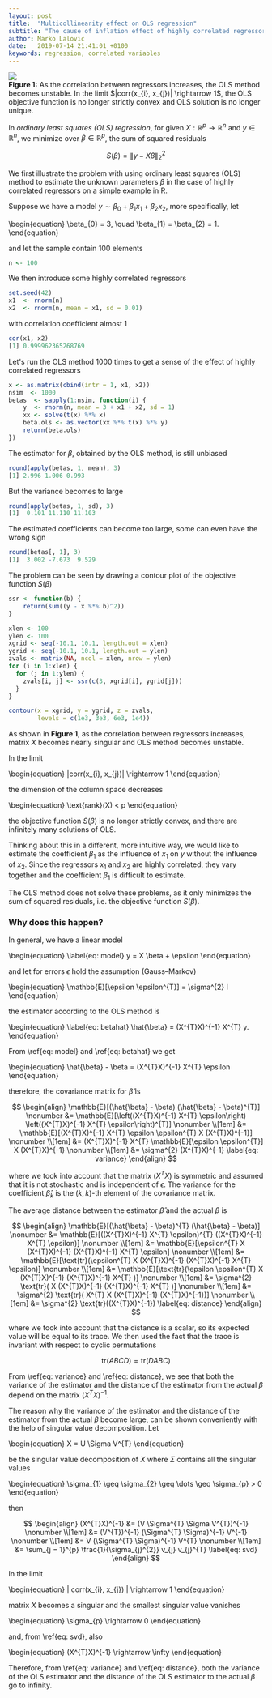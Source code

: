 ```yaml
---
layout: post
title:  "Multicollinearity effect on OLS regression"
subtitle: "The cause of inflation effect of highly correlated regressors on ordinary least squares estimator."
author: Marko Lalovic
date:   2019-07-14 21:41:01 +0100
keywords: regression, correlated variables
---
```

<div class="images">
  <img src="/blog/assets/posts/ols-regression/problem.svg">
  <div class="label">
    <strong>Figure 1:</strong> As the correlation between regressors increases, the OLS method becomes unstable. In the limit $|corr(x_{i}, x_{j})| \rightarrow 1$, the OLS objective function is no longer strictly convex and OLS solution is no longer unique.
  </div>
</div>

In *ordinary least squares (OLS) regression*, for given $X: \mathbb{R}^{p} \rightarrow \mathbb{R}^{n}$ and $y \in \mathbb{R}^{n}$, we minimize over $\beta \in \mathbb{R}^{p}$, the sum of squared residuals

$$
\newcommand{\norm}[1]{\left\lVert#1\right\rVert}
\begin{equation}
S(\beta) = \norm{ y - X\beta }_{2}^{2}
\end{equation}
$$

We first illustrate the problem with using ordinary least squares (OLS) method to estimate the unknown parameters $\beta$ in the case of highly correlated regressors on a simple example in R.

Suppose we have a model $y \sim \beta_{0} + \beta_{1} x_{1} + \beta_{2} x_{2}$, more specifically, let

\begin{equation}
\beta_{0} = 3, \quad \beta_{1} = \beta_{2} = 1.
\end{equation}

and let the sample contain 100 elements

```r
n <- 100
```

We then introduce some highly correlated regressors

```r
set.seed(42)
x1  <- rnorm(n)
x2  <- rnorm(n, mean = x1, sd = 0.01)
```

with correlation coefficient almost 1
```r
cor(x1, x2)
[1] 0.999962365268769
```

Let's run the OLS method 1000 times to get a sense of the effect of highly correlated regressors
```r
x <- as.matrix(cbind(intr = 1, x1, x2))
nsim  <- 1000
betas  <- sapply(1:nsim, function(i) {
    y  <- rnorm(n, mean = 3 + x1 + x2, sd = 1)
    xx <- solve(t(x) %*% x)
    beta.ols <- as.vector(xx %*% t(x) %*% y)
    return(beta.ols)
})
```

The estimator for $\beta$, obtained by the OLS method, is still unbiased
```r
round(apply(betas, 1, mean), 3)
[1] 2.996 1.006 0.993
```

But the variance becomes to large
```r
round(apply(betas, 1, sd), 3)
[1]  0.101 11.110 11.103
```

The estimated coefficients can become too large, some can even have the wrong sign
```r
round(betas[, 1], 3)
[1]  3.002 -7.673  9.529
```

The problem can be seen by drawing a contour plot of the objective function $S(\beta)$
```r
ssr <- function(b) {
    return(sum((y - x %*% b)^2))
}

xlen <- 100
ylen <- 100
xgrid <- seq(-10.1, 10.1, length.out = xlen)
ygrid <- seq(-10.1, 10.1, length.out = ylen)
zvals <- matrix(NA, ncol = xlen, nrow = ylen)
for (i in 1:xlen) {
  for (j in 1:ylen) {
    zvals[i, j] <- ssr(c(3, xgrid[i], ygrid[j]))
  }
}

contour(x = xgrid, y = ygrid, z = zvals,
        levels = c(1e3, 3e3, 6e3, 1e4))
```

As shown in **Figure 1**, as the correlation between regressors increases, matrix $X$ becomes nearly singular and OLS method becomes unstable.

In the limit

\begin{equation}
|corr(x_{i}, x_{j})| \rightarrow 1
\end{equation}

the dimension of the column space decreases

\begin{equation}
\text{rank}(X) < p
\end{equation}

the objective function $S(\beta)$ is no longer strictly convex, and there are infinitely many solutions of OLS.

Thinking about this in a different, more intuitive way, we would like to estimate the coefficient $\beta_{1}$ as the influence of $x_{1}$ on $y$ without the influence of $x_{2}$. Since the regressors $x_{1}$ and $x_{2}$ are highly correlated, they vary together and the coefficient $\beta_{1}$ is difficult to estimate.

The OLS method does not solve these problems, as it only minimizes the sum of squared residuals, i.e. the objective function $S(\beta)$.


### Why does this happen?

In general, we have a linear model

\begin{equation}
\label{eq: model}
y = X \beta + \epsilon
\end{equation}

and let for errors $\epsilon$ hold the assumption (Gauss–Markov)

\begin{equation}
\mathbb{E}[\epsilon \epsilon^{T}] = \sigma^{2} I
\end{equation}

the estimator according to the OLS method is

\begin{equation}
\label{eq: betahat}
\hat{\beta} = (X^{T}X)^{-1} X^{T} y.
\end{equation}

From \ref{eq: model} and \ref{eq: betahat} we get

\begin{equation}
\hat{\beta} - \beta = (X^{T}X)^{-1} X^{T} \epsilon
\end{equation}

therefore, the covariance matrix for $\hat{\beta}$ is

$$
\begin{align}
\mathbb{E}[(\hat{\beta} - \beta) (\hat{\beta} - \beta)^{T}] \nonumber
&= \mathbb{E}[\left((X^{T}X)^{-1} X^{T} \epsilon\right) \left((X^{T}X)^{-1} X^{T} \epsilon\right)^{T}] \nonumber \\[1em]
&= \mathbb{E}[(X^{T}X)^{-1} X^{T} \epsilon \epsilon^{T} X (X^{T}X)^{-1}] \nonumber \\[1em]
&= (X^{T}X)^{-1} X^{T} \mathbb{E}[\epsilon \epsilon^{T}] X (X^{T}X)^{-1} \nonumber \\[1em]
&= \sigma^{2} (X^{T}X)^{-1}
\label{eq: variance}
\end{align}
$$

where we took into account that the matrix $(X^{T}X)$ is symmetric and assumed that it is not stochastic and is independent of $\epsilon$. The variance for the coefficient $\hat{\beta}_{k}$ is the $(k, k)$-th element of the covariance matrix.

The average distance between the estimator $\hat{\beta}$ and the actual $\beta$ is

$$
\begin{align}
\mathbb{E}[(\hat{\beta} - \beta)^{T} (\hat{\beta} - \beta)] \nonumber
&= \mathbb{E}[((X^{T}X)^{-1} X^{T} \epsilon)^{T} ((X^{T}X)^{-1} X^{T} \epsilon)] \nonumber \\[1em]
&= \mathbb{E}[\epsilon^{T} X (X^{T}X)^{-1} (X^{T}X)^{-1} X^{T} \epsilon] \nonumber \\[1em]
&= \mathbb{E}[\text{tr}(\epsilon^{T} X (X^{T}X)^{-1} (X^{T}X)^{-1} X^{T} \epsilon)] \nonumber \\[1em]
&= \mathbb{E}[\text{tr}(\epsilon \epsilon^{T} X (X^{T}X)^{-1} (X^{T}X)^{-1} X^{T} )] \nonumber \\[1em]
&= \sigma^{2} \text{tr}( X (X^{T}X)^{-1} (X^{T}X)^{-1} X^{T} )] \nonumber \\[1em]
&= \sigma^{2} \text{tr}( X^{T} X (X^{T}X)^{-1} (X^{T}X)^{-1})] \nonumber \\[1em]
&= \sigma^{2} \text{tr}((X^{T}X)^{-1})
\label{eq: distance}
\end{align}
$$

where we took into account that the distance is a scalar, so its expected value will be equal to its trace. We then used the fact that the trace is invariant with respect to cyclic permutations

$$
\text{tr}(ABCD) = \text{tr}(DABC)
$$

From \ref{eq: variance} and \ref{eq: distance}, we see that both the variance of the estimator and the distance of the estimator from the actual $\beta$ depend on the matrix $(X^{T}X)^{-1}$.

The reason why the variance of the estimator and the distance of the estimator from the actual $\beta$ become large, can be shown conveniently with the help of singular value decomposition. Let

\begin{equation}
X = U \Sigma V^{T}
\end{equation}

be the singular value decomposition of $X$ where $\Sigma$ contains all the singular values

\begin{equation}
\sigma_{1} \geq \sigma_{2} \geq \dots \geq \sigma_{p} > 0
\end{equation}

then

$$
\begin{align}
(X^{T}X)^{-1} &= (V \Sigma^{T} \Sigma V^{T})^{-1} \nonumber \\[1em]
&= (V^{T})^{-1} (\Sigma^{T} \Sigma)^{-1} V^{-1} \nonumber \\[1em]
&= V (\Sigma^{T} \Sigma)^{-1} V^{T} \nonumber \\[1em]
&= \sum_{j = 1}^{p} \frac{1}{\sigma_{j}^{2}} v_{j} v_{j}^{T}
\label{eq: svd}
\end{align}
$$

In the limit

\begin{equation}
| corr(x_{i}, x_{j}) | \rightarrow 1
\end{equation}

matrix $X$ becomes a singular and the smallest singular value vanishes

\begin{equation}
\sigma_{p} \rightarrow 0
\end{equation}

and, from \ref{eq: svd}, also

\begin{equation}
(X^{T}X)^{-1} \rightarrow \infty
\end{equation}

Therefore, from \ref{eq: variance} and \ref{eq: distance}, both the variance of the OLS estimator and the distance of the OLS estimator to the actual $\beta$ go to infinity.
